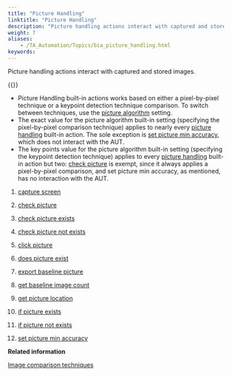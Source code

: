 ```yaml
--- 
title: "Picture Handling"
linktitle: "Picture Handling"
description: "Picture handling actions interact with captured and stored images."
weight: 7
aliases: 
    - /TA_Automation/Topics/bia_picture_handling.html
keywords: 
---
```


Picture handling actions interact with captured and stored images.

{{<note>}}

-   Picture Handling built-in actions works based on either a pixel-by-pixel technique or a keypoint detection technique comparison. To switch between techniques, use the [picture algorithm](/TA_Automation/Topics/bis_picture_algorithm.html) setting.
-   The exact value for the picture algorithm built-in setting \(specifying the pixel-by-pixel comparison technique\) applies to nearly every [picture handling](/TA_Automation/Topics/bia_picture_handling.html) built-in action. The sole exception is [set picture min accuracy](/TA_Automation/Topics/bia_set_picture_min_accuracy.html), which does not interact with the AUT.
-   The key points value for the picture algorithm built-in setting \(specifying the keypoint detection technique\) applies to every [picture handling](/TA_Automation/Topics/bia_picture_handling.html) built-in action but two: [check picture](/TA_Automation/Topics/bia_check_picture.html) is exempt, since it always applies a pixel-by-pixel comparison, and set picture min accuracy, as mentioned, has no interaction with the AUT.

1.  [capture screen](/TA_Automation/Topics/bia_capture_screen.html)  

2.  [check picture](/TA_Automation/Topics/bia_check_picture.html)  

3.  [check picture exists](/TA_Automation/Topics/bia_check_picture_exists.html)  

4.  [check picture not exists](/TA_Automation/Topics/bia_check_picture_not_exists.html)  

5.  [click picture](/TA_Automation/Topics/bia_click_picture.html)  

6.  [does picture exist](/TA_Automation/Topics/bia_does_picture_exist.html)  

7.  [export baseline picture](/TA_Automation/Topics/bia_export_baseline_picture.html)  

8.  [get baseline image count](/TA_Automation/Topics/bia_get_baseline_image_count.html)  

9.  [get picture location](/TA_Automation/Topics/bia_get_picture_location.html)  

10. [if picture exists](/TA_Automation/Topics/bia_if_picture_exists.html)  

11. [if picture not exists](/TA_Automation/Topics/bia_if_picture_not_exists.html)  

12. [set picture min accuracy](/TA_Automation/Topics/bia_set_picture_min_accuracy.html)  





**Related information**  


[Image comparison techniques](/TA_Automation/Topics/aut_image_comparison_techniques.html)

